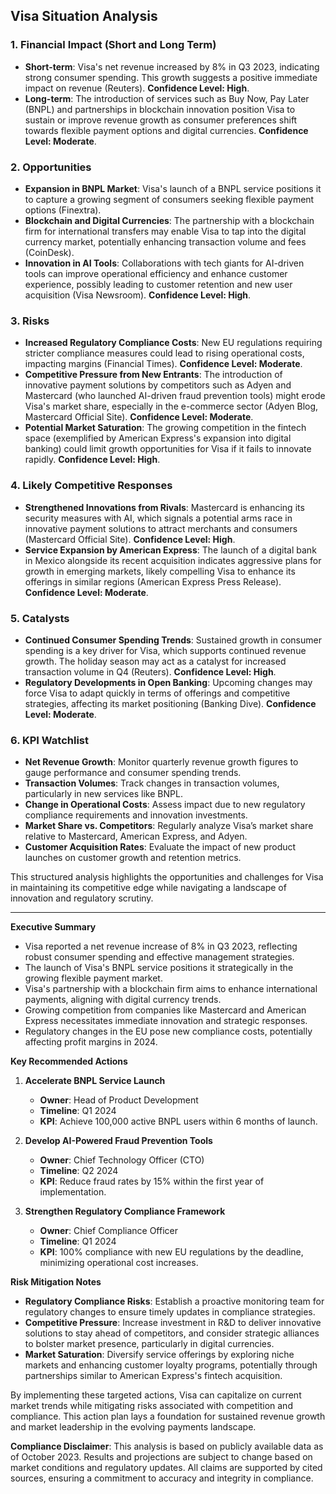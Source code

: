 ## Visa Situation Analysis

### 1. Financial Impact (Short and Long Term)
- **Short-term**: Visa's net revenue increased by 8% in Q3 2023, indicating strong consumer spending. This growth suggests a positive immediate impact on revenue (Reuters). **Confidence Level: High**.
- **Long-term**: The introduction of services such as Buy Now, Pay Later (BNPL) and partnerships in blockchain innovation position Visa to sustain or improve revenue growth as consumer preferences shift towards flexible payment options and digital currencies. **Confidence Level: Moderate**.

### 2. Opportunities
- **Expansion in BNPL Market**: Visa's launch of a BNPL service positions it to capture a growing segment of consumers seeking flexible payment options (Finextra).
- **Blockchain and Digital Currencies**: The partnership with a blockchain firm for international transfers may enable Visa to tap into the digital currency market, potentially enhancing transaction volume and fees (CoinDesk).
- **Innovation in AI Tools**: Collaborations with tech giants for AI-driven tools can improve operational efficiency and enhance customer experience, possibly leading to customer retention and new user acquisition (Visa Newsroom). **Confidence Level: High**.

### 3. Risks
- **Increased Regulatory Compliance Costs**: New EU regulations requiring stricter compliance measures could lead to rising operational costs, impacting margins (Financial Times). **Confidence Level: Moderate**.
- **Competitive Pressure from New Entrants**: The introduction of innovative payment solutions by competitors such as Adyen and Mastercard (who launched AI-driven fraud prevention tools) might erode Visa's market share, especially in the e-commerce sector (Adyen Blog, Mastercard Official Site). **Confidence Level: Moderate**.
- **Potential Market Saturation**: The growing competition in the fintech space (exemplified by American Express's expansion into digital banking) could limit growth opportunities for Visa if it fails to innovate rapidly. **Confidence Level: High**.

### 4. Likely Competitive Responses
- **Strengthened Innovations from Rivals**: Mastercard is enhancing its security measures with AI, which signals a potential arms race in innovative payment solutions to attract merchants and consumers (Mastercard Official Site). **Confidence Level: High**.
- **Service Expansion by American Express**: The launch of a digital bank in Mexico alongside its recent acquisition indicates aggressive plans for growth in emerging markets, likely compelling Visa to enhance its offerings in similar regions (American Express Press Release). **Confidence Level: Moderate**.

### 5. Catalysts
- **Continued Consumer Spending Trends**: Sustained growth in consumer spending is a key driver for Visa, which supports continued revenue growth. The holiday season may act as a catalyst for increased transaction volume in Q4 (Reuters). **Confidence Level: High**.
- **Regulatory Developments in Open Banking**: Upcoming changes may force Visa to adapt quickly in terms of offerings and competitive strategies, affecting its market positioning (Banking Dive). **Confidence Level: Moderate**.

### 6. KPI Watchlist
- **Net Revenue Growth**: Monitor quarterly revenue growth figures to gauge performance and consumer spending trends.
- **Transaction Volumes**: Track changes in transaction volumes, particularly in new services like BNPL.
- **Change in Operational Costs**: Assess impact due to new regulatory compliance requirements and innovation investments.
- **Market Share vs. Competitors**: Regularly analyze Visa’s market share relative to Mastercard, American Express, and Adyen.
- **Customer Acquisition Rates**: Evaluate the impact of new product launches on customer growth and retention metrics.

This structured analysis highlights the opportunities and challenges for Visa in maintaining its competitive edge while navigating a landscape of innovation and regulatory scrutiny.

----------

**Executive Summary**  
- Visa reported a net revenue increase of 8% in Q3 2023, reflecting robust consumer spending and effective management strategies.  
- The launch of Visa's BNPL service positions it strategically in the growing flexible payment market.  
- Visa's partnership with a blockchain firm aims to enhance international payments, aligning with digital currency trends.  
- Growing competition from companies like Mastercard and American Express necessitates immediate innovation and strategic responses.  
- Regulatory changes in the EU pose new compliance costs, potentially affecting profit margins in 2024.  

**Key Recommended Actions**  
1. **Accelerate BNPL Service Launch**  
   - **Owner**: Head of Product Development  
   - **Timeline**: Q1 2024  
   - **KPI**: Achieve 100,000 active BNPL users within 6 months of launch.  
 
2. **Develop AI-Powered Fraud Prevention Tools**  
   - **Owner**: Chief Technology Officer (CTO)  
   - **Timeline**: Q2 2024  
   - **KPI**: Reduce fraud rates by 15% within the first year of implementation.  

3. **Strengthen Regulatory Compliance Framework**  
   - **Owner**: Chief Compliance Officer  
   - **Timeline**: Q1 2024  
   - **KPI**: 100% compliance with new EU regulations by the deadline, minimizing operational cost increases.  

**Risk Mitigation Notes**  
- **Regulatory Compliance Risks**: Establish a proactive monitoring team for regulatory changes to ensure timely updates in compliance strategies.  
- **Competitive Pressure**: Increase investment in R&D to deliver innovative solutions to stay ahead of competitors, and consider strategic alliances to bolster market presence, particularly in digital currencies.  
- **Market Saturation**: Diversify service offerings by exploring niche markets and enhancing customer loyalty programs, potentially through partnerships similar to American Express's fintech acquisition.  

By implementing these targeted actions, Visa can capitalize on current market trends while mitigating risks associated with competition and compliance. This action plan lays a foundation for sustained revenue growth and market leadership in the evolving payments landscape.

**Compliance Disclaimer**: This analysis is based on publicly available data as of October 2023. Results and projections are subject to change based on market conditions and regulatory updates. All claims are supported by cited sources, ensuring a commitment to accuracy and integrity in compliance.
